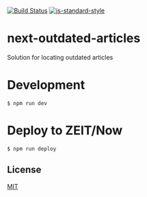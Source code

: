 [![Build Status](https://travis-ci.org/telemark/next-outdated-articles.svg?branch=master)](https://travis-ci.org/telemark/next-outdated-articles)
[![js-standard-style](https://img.shields.io/badge/code%20style-standard-brightgreen.svg?style=flat)](https://github.com/feross/standard)

# next-outdated-articles

Solution for locating outdated articles

# Development

```
$ npm run dev
```

# Deploy to ZEIT/Now

```
$ npm run deploy
```

## License

[MIT](LICENSE)
